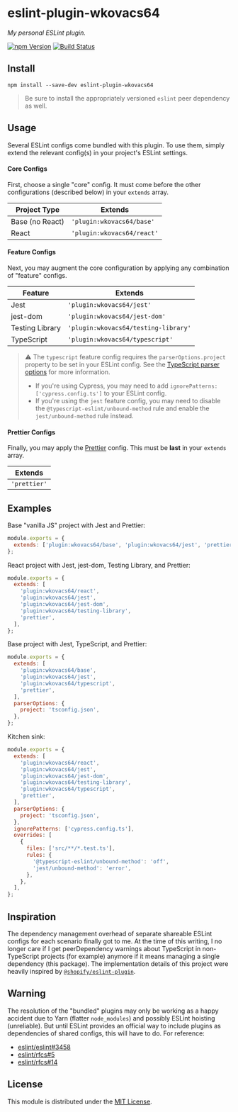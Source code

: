 # eslint-plugin-wkovacs64

_My personal ESLint plugin._

[![npm Version][npm-image]][npm-url] [![Build Status][ci-image]][ci-url]

## Install

```
npm install --save-dev eslint-plugin-wkovacs64
```

> Be sure to install the appropriately versioned `eslint` peer dependency as
> well.

## Usage

Several ESLint configs come bundled with this plugin. To use them, simply extend
the relevant config(s) in your project's ESLint settings.

#### Core Configs

First, choose a single "core" config. It must come before the other
configurations (described below) in your `extends` array.

| Project Type    | Extends                    |
| --------------- | -------------------------- |
| Base (no React) | `'plugin:wkovacs64/base'`  |
| React           | `'plugin:wkovacs64/react'` |

#### Feature Configs

Next, you may augment the core configuration by applying any combination of
"feature" configs.

| Feature         | Extends                              |
| --------------- | ------------------------------------ |
| Jest            | `'plugin:wkovacs64/jest'`            |
| jest-dom        | `'plugin:wkovacs64/jest-dom'`        |
| Testing Library | `'plugin:wkovacs64/testing-library'` |
| TypeScript      | `'plugin:wkovacs64/typescript'`      |

> ⚠️ The `typescript` feature config requires the `parserOptions.project`
> property to be set in your ESLint config. See the [TypeScript parser
> options][ts-parser-options] for more information.
>
> - If you're using Cypress, you may need to add
>   `ignorePatterns: ['cypress.config.ts']` to your ESLint config.
> - If you're using the `jest` feature config, you may need to disable the
>   `@typescript-eslint/unbound-method` rule and enable the
>   `jest/unbound-method` rule instead.

#### Prettier Configs

Finally, you may apply the [Prettier][eslint-config-prettier] config. This must
be **last** in your `extends` array.

| Extends      |
| ------------ |
| `'prettier'` |

## Examples

Base "vanilla JS" project with Jest and Prettier:

```js
module.exports = {
  extends: ['plugin:wkovacs64/base', 'plugin:wkovacs64/jest', 'prettier'],
};
```

React project with Jest, jest-dom, Testing Library, and Prettier:

```js
module.exports = {
  extends: [
    'plugin:wkovacs64/react',
    'plugin:wkovacs64/jest',
    'plugin:wkovacs64/jest-dom',
    'plugin:wkovacs64/testing-library',
    'prettier',
  ],
};
```

Base project with Jest, TypeScript, and Prettier:

```js
module.exports = {
  extends: [
    'plugin:wkovacs64/base',
    'plugin:wkovacs64/jest',
    'plugin:wkovacs64/typescript',
    'prettier',
  ],
  parserOptions: {
    project: 'tsconfig.json',
  },
};
```

Kitchen sink:

```js
module.exports = {
  extends: [
    'plugin:wkovacs64/react',
    'plugin:wkovacs64/jest',
    'plugin:wkovacs64/jest-dom',
    'plugin:wkovacs64/testing-library',
    'plugin:wkovacs64/typescript',
    'prettier',
  ],
  parserOptions: {
    project: 'tsconfig.json',
  },
  ignorePatterns: ['cypress.config.ts'],
  overrides: [
    {
      files: ['src/**/*.test.ts'],
      rules: {
        '@typescript-eslint/unbound-method': 'off',
        'jest/unbound-method': 'error',
      },
    },
  ],
};
```

## Inspiration

The dependency management overhead of separate shareable ESLint configs for each
scenario finally got to me. At the time of this writing, I no longer care if I
get peerDependency warnings about TypeScript in non-TypeScript projects (for
example) anymore if it means managing a single dependency (this package). The
implementation details of this project were heavily inspired by
[`@shopify/eslint-plugin`][@shopify/eslint-plugin].

## Warning

The resolution of the "bundled" plugins may only be working as a happy accident
due to Yarn (flatter `node_modules`) and possibly ESLint hoisting (unreliable).
But until ESLint provides an official way to include plugins as dependencies of
shared configs, this will have to do. For reference:

- [eslint/eslint#3458](https://github.com/eslint/eslint/issues/3458)
- [eslint/rfcs#5](https://github.com/eslint/rfcs/pull/5)
- [eslint/rfcs#14](https://github.com/eslint/rfcs/pull/14)

## License

This module is distributed under the [MIT License][license].

[npm-image]:
  https://img.shields.io/npm/v/eslint-plugin-wkovacs64.svg?style=flat-square
[npm-url]: https://www.npmjs.com/package/eslint-plugin-wkovacs64
[ci-image]:
  https://img.shields.io/github/workflow/status/wKovacs64/eslint-plugin-wkovacs64/%F0%9F%A4%96%20CI/main?logo=github&style=flat-square
[ci-url]:
  https://github.com/wKovacs64/eslint-plugin-wkovacs64/actions?query=workflow%3Aci
[eslint-config-prettier]:
  https://github.com/prettier/eslint-config-prettier#readme
[ts-parser-options]:
  https://github.com/typescript-eslint/typescript-eslint/blob/main/packages/parser/README.md#parseroptionsproject
[license]:
  https://github.com/wKovacs64/eslint-plugin-wkovacs64/tree/master/LICENSE.txt
[@shopify/eslint-plugin]:
  https://github.com/Shopify/web-configs/tree/main/packages/eslint-plugin#readme
